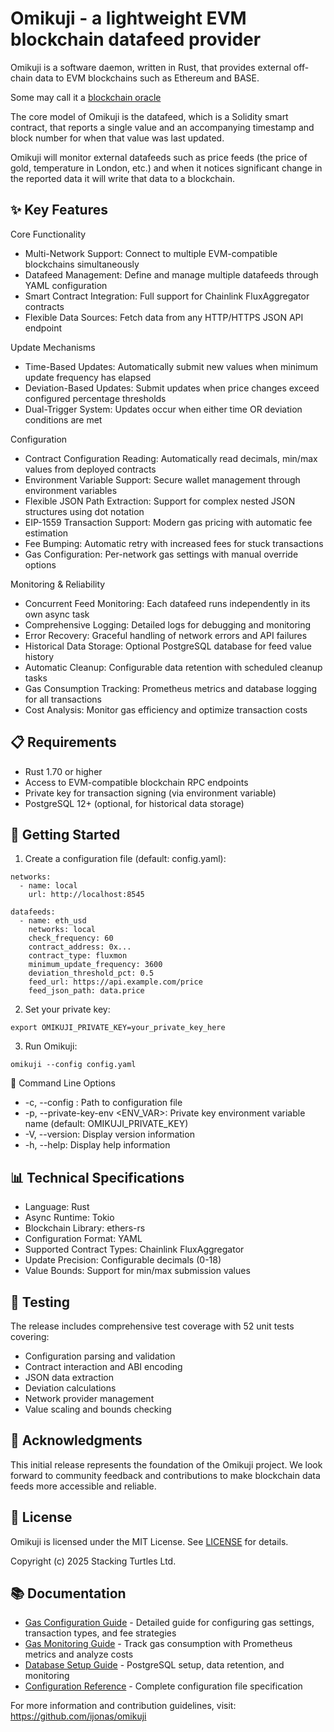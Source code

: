 # Omikuji - a lightweight EVM blockchain datafeed provider

Omikuji is a software daemon, written in Rust, that provides external off-chain data to EVM blockchains such as Ethereum and BASE.

Some may call it a [blockchain oracle](https://en.wikipedia.org/wiki/Blockchain_oracle)

The core model of Omikuji is the datafeed, which is a Solidity smart contract, that reports a single value and an accompanying timestamp and block number for when that value was last updated.

Omikuji will monitor external datafeeds such as price feeds (the price of gold, temperature in London, etc.) and when it notices significant change in the reported data it will write that data to a blockchain.


## ✨ Key Features

  Core Functionality

  - Multi-Network Support: Connect to multiple EVM-compatible blockchains simultaneously
  - Datafeed Management: Define and manage multiple datafeeds through YAML configuration
  - Smart Contract Integration: Full support for Chainlink FluxAggregator contracts
  - Flexible Data Sources: Fetch data from any HTTP/HTTPS JSON API endpoint

  Update Mechanisms

  - Time-Based Updates: Automatically submit new values when minimum update frequency has elapsed
  - Deviation-Based Updates: Submit updates when price changes exceed configured percentage thresholds
  - Dual-Trigger System: Updates occur when either time OR deviation conditions are met

  Configuration

  - Contract Configuration Reading: Automatically read decimals, min/max values from deployed contracts
  - Environment Variable Support: Secure wallet management through environment variables
  - Flexible JSON Path Extraction: Support for complex nested JSON structures using dot notation
  - EIP-1559 Transaction Support: Modern gas pricing with automatic fee estimation
  - Fee Bumping: Automatic retry with increased fees for stuck transactions
  - Gas Configuration: Per-network gas settings with manual override options

  Monitoring & Reliability

  - Concurrent Feed Monitoring: Each datafeed runs independently in its own async task
  - Comprehensive Logging: Detailed logs for debugging and monitoring
  - Error Recovery: Graceful handling of network errors and API failures
  - Historical Data Storage: Optional PostgreSQL database for feed value history
  - Automatic Cleanup: Configurable data retention with scheduled cleanup tasks
  - Gas Consumption Tracking: Prometheus metrics and database logging for all transactions
  - Cost Analysis: Monitor gas efficiency and optimize transaction costs

## 📋 Requirements

  - Rust 1.70 or higher
  - Access to EVM-compatible blockchain RPC endpoints
  - Private key for transaction signing (via environment variable)
  - PostgreSQL 12+ (optional, for historical data storage)


## 🚀 Getting Started

  1. Create a configuration file (default: config.yaml):

    networks:
      - name: local
        url: http://localhost:8545

    datafeeds:
      - name: eth_usd
        networks: local
        check_frequency: 60
        contract_address: 0x...
        contract_type: fluxmon
        minimum_update_frequency: 3600
        deviation_threshold_pct: 0.5
        feed_url: https://api.example.com/price
        feed_json_path: data.price

  2. Set your private key:
    
    export OMIKUJI_PRIVATE_KEY=your_private_key_here

  3. Run Omikuji:
    
    omikuji --config config.yaml

  🔧 Command Line Options

  - -c, --config <FILE>: Path to configuration file
  - -p, --private-key-env <ENV_VAR>: Private key environment variable name (default: OMIKUJI_PRIVATE_KEY)
  - -V, --version: Display version information
  - -h, --help: Display help information

## 📊 Technical Specifications

  - Language: Rust
  - Async Runtime: Tokio
  - Blockchain Library: ethers-rs
  - Configuration Format: YAML
  - Supported Contract Types: Chainlink FluxAggregator
  - Update Precision: Configurable decimals (0-18)
  - Value Bounds: Support for min/max submission values

## 🧪 Testing

  The release includes comprehensive test coverage with 52 unit tests covering:
  - Configuration parsing and validation
  - Contract interaction and ABI encoding
  - JSON data extraction
  - Deviation calculations
  - Network provider management
  - Value scaling and bounds checking

## 🙏 Acknowledgments

  This initial release represents the foundation of the Omikuji project. We look forward to community feedback and contributions to make
  blockchain data feeds more accessible and reliable.

## 📝 License

  Omikuji is licensed under the MIT License. See [LICENSE](LICENSE) for details.
  
  Copyright (c) 2025 Stacking Turtles Ltd.

## 📚 Documentation

  - [Gas Configuration Guide](docs/gas-configuration.md) - Detailed guide for configuring gas settings, transaction types, and fee strategies
  - [Gas Monitoring Guide](docs/gas-monitoring.md) - Track gas consumption with Prometheus metrics and analyze costs
  - [Database Setup Guide](docs/database-setup.md) - PostgreSQL setup, data retention, and monitoring
  - [Configuration Reference](specs/configuration.md) - Complete configuration file specification

  For more information and contribution guidelines, visit: https://github.com/ijonas/omikuji
